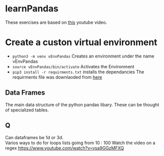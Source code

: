 # learnPandas
These exercises are based on [this](https://www.youtube.com/watch?v=2uvysYbKdjM&t=17s) youtube video. 

# Create a custon virtual environment
-  `python3 -m venv vEnvPandas` Creates an environment under the name vEnvPandas 
- `source vEnvPandas/bin/activate` Activates the Environment
- `pip3 install -r requirments.txt` installs the dependancies
The requirments file was downlaoded from [here](https://github.com/KeithGalli/complete-pandas-tutorial/blob/master/requirements.txt)

## Data Frames 
The main data structure of the python pandas libary. These can be thought of specialized tables. 


## Q 
Can dataframes be 1d or 3d.  
Varios ways to do for loops 
lists going from 10 : 100 
Watch the video on a regex https://www.youtube.com/watch?v=vsa9GGzMFXQ

